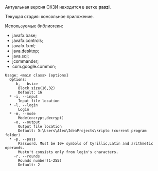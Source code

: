 Актуальная версия СКЗИ находится в ветке **paszi**.

Текущая стадия: консольное приложение.

Используемые библиотеки:
   * javafx.base;
   * javafx.controls;
   * javafx.fxml;
   * java.desktop;
   * java.sql;
   * jcommander;
   * com.google.common;

```
Usage: <main class> [options]
  Options:
    -b, --bsize
      Block size(16,32)
      Default: 16
  * -i, --input
      Input file location
  * -l, --login
      Login
  * -m, --mode
      Mode(encrypt,decrypt)
    -o, --output
      Output file location
      Default: D:\Users\Alex\IdeaProjects\kripto (current program folder)
  * -p, --pass
      Password. Must be 10+ symbols of Cyrillic,Latin and arithmetic operands. 
      Mustn't consists only from login's characters.
    -r, --rounds
      Rounds number(1-255)
      Default: 2
```
